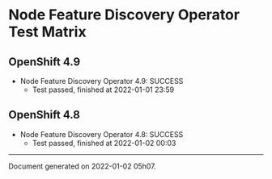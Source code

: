 
Node Feature Discovery Operator Test Matrix
===========================================

OpenShift 4.9
-------------



* Node Feature Discovery Operator 4.9: SUCCESS
  - Test passed, finished at 2022-01-01 23:59

OpenShift 4.8
-------------



* Node Feature Discovery Operator 4.8: SUCCESS
  - Test passed, finished at 2022-01-02 00:03

---
Document generated on 2022-01-02 05h07.
